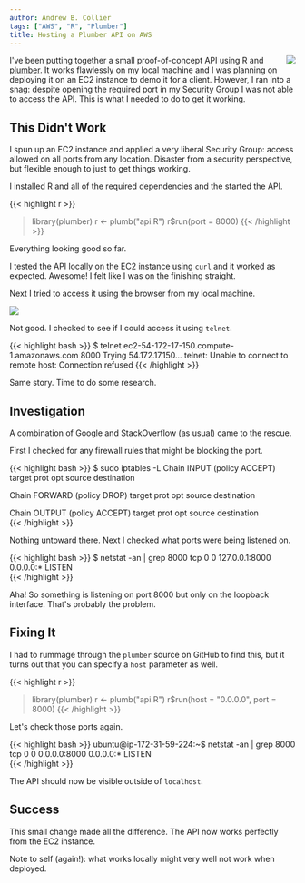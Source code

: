 ```yaml
---
author: Andrew B. Collier
tags: ["AWS", "R", "Plumber"]
title: Hosting a Plumber API on AWS
---
```


<!-- Other notes on hosting at https://www.rplumber.io/docs/hosting.html. -->

<img src="/img/logo/logo-plumber.png" style="float: right; margin-left: 10px;" />

I've been putting together a small proof-of-concept API using R and [plumber](https://github.com/trestletech/plumber). It works flawlessly on my local machine and I was planning on deploying it on an EC2 instance to demo it for a client. However, I ran into a snag: despite opening the required port in my Security Group I was not able to access the API. This is what I needed to do to get it working.

<!--more-->

<!-- <div style="clear: both;"></div> -->

## This Didn't Work

I spun up an EC2 instance and applied a very liberal Security Group: access allowed on all ports from any location. Disaster from a security perspective, but flexible enough to just to get things working.

I installed R and all of the required dependencies and the started the API.

{{< highlight r >}}
> library(plumber)
> r <- plumb("api.R")
> r$run(port = 8000)
{{< /highlight >}}

Everything looking good so far.

I tested the API locally on the EC2 instance using `curl` and it worked as expected. Awesome! I felt like I was on the finishing straight.

Next I tried to access it using the browser from my local machine.

![](/img/2017/09/aws-api-connection-refused.png)

Not good. I checked to see if I could access it using `telnet`.

{{< highlight bash >}}
$ telnet ec2-54-172-17-150.compute-1.amazonaws.com 8000
Trying 54.172.17.150...
telnet: Unable to connect to remote host: Connection refused
{{< /highlight >}}

Same story. Time to do some research.

## Investigation

A combination of Google and StackOverflow (as usual) came to the rescue.

First I checked for any firewall rules that might be blocking the port.

{{< highlight bash >}}
$ sudo iptables -L
Chain INPUT (policy ACCEPT)
target     prot opt source               destination         

Chain FORWARD (policy DROP)
target     prot opt source               destination         

Chain OUTPUT (policy ACCEPT)
target     prot opt source               destination   
{{< /highlight >}}

Nothing untoward there. Next I checked what ports were being listened on.

{{< highlight bash >}}
$ netstat -an | grep 8000
tcp        0      0 127.0.0.1:8000          0.0.0.0:*               LISTEN     
{{< /highlight >}}

Aha! So something is listening on port 8000 but only on the loopback interface. That's probably the problem.

## Fixing It

I had to rummage through the `plumber` source on GitHub to find this, but it turns out that you can specify a `host` parameter as well.

{{< highlight r >}}
> library(plumber)
> r <- plumb("api.R")
> r$run(host = "0.0.0.0", port = 8000)
{{< /highlight >}}

Let's check those ports again.

{{< highlight bash >}}
ubuntu@ip-172-31-59-224:~$ netstat -an | grep 8000
tcp        0      0 0.0.0.0:8000            0.0.0.0:*               LISTEN      
{{< /highlight >}}

The API should now be visible outside of `localhost`.

## Success

This small change made all the difference. The API now works perfectly from the EC2 instance.

Note to self (again!): what works locally might very well not work when deployed.